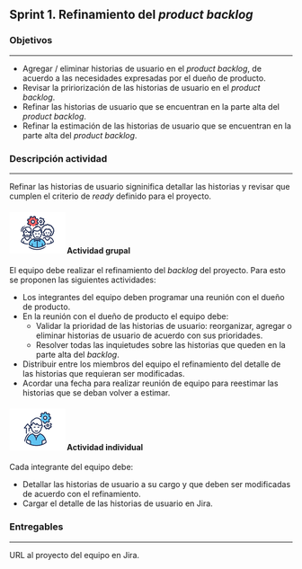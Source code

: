 ## Sprint 1. Refinamiento del *product backlog*

### Objetivos
---

* Agregar / eliminar historias de usuario en el *product backlog*, de acuerdo a las necesidades expresadas por el dueño de producto.
* Revisar la pririorización de las historias de usuario en el *product backlog*.
* Refinar las historias de usuario que se encuentran en la parte alta del *product backlog*.
* Refinar la estimación de las historias de usuario que se encuentran en la parte alta del *product backlog*.


### Descripción actividad
---

Refinar las historias de usuario signinifica detallar las historias y revisar que cumplen el criterio de *ready* definido para el proyecto.

#### ![](./../../../assets/images/grupo.png) Actividad grupal

El equipo debe realizar el refinamiento del *backlog* del proyecto. Para esto se proponen las siguientes actividades:
  * Los integrantes del equipo deben programar una reunión con el dueño de producto.
  * En la reunión con el dueño de producto el equipo debe:
    * Validar la prioridad de las historias de usuario: reorganizar, agregar o eliminar historias de usuario de acuerdo con sus prioridades.
    * Resolver todas las inquietudes sobre las historias que queden en la parte alta del *backlog*.
  * Distribuir entre los miembros del equipo el refinamiento del detalle de las historias que requieran ser modificadas.
  * Acordar una fecha para realizar reunión de equipo para reestimar las historias que se deban volver a estimar.

#### ![](./../../../assets/images/individuo.png) Actividad individual

Cada integrante del equipo debe:
  * Detallar las historias de usuario a su cargo y que deben ser modificadas de acuerdo con el refinamiento.
  * Cargar el detalle de las historias de usuario en Jira.

### Entregables
---

URL al proyecto del equipo en Jira.



